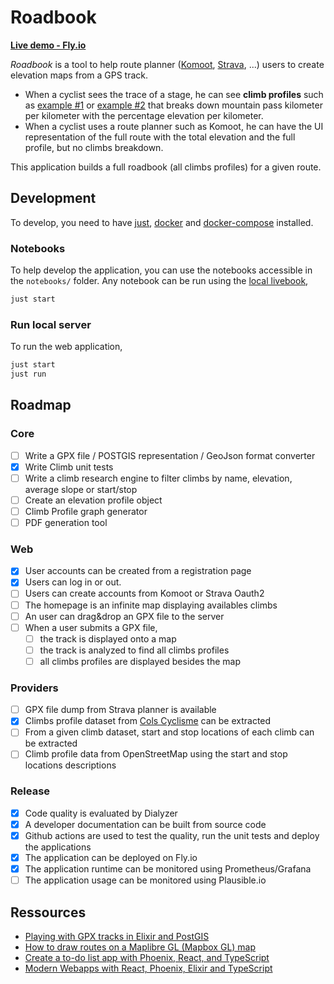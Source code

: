 # Roadbook

[**Live demo - Fly.io**](https://roadbook.fly.dev/)

*Roadbook* is a tool to help route planner ([Komoot](https://www.komoot.com), [Strava](https://www.strava.com), ...) users to create elevation maps from a GPS track.

- When a cyclist sees the trace of a stage, he can see **climb profiles** such as [example #1](https://climbfinder.com/en/climbs/alpe-d-huez) or [example #2](https://www.cols-cyclisme.com/vanoise/france/col-de-la-loze-depuis-brides-les-bains-c3612.htm) that breaks down mountain pass kilometer per kilometer with the percentage elevation per kilometer.
- When a cyclist uses a route planner such as Komoot, he can have the UI representation of the full route with the total elevation and the full profile, but no climbs breakdown.

This application builds a full roadbook (all climbs profiles) for a given route.

## Development

To develop, you need to have [just](https://github.com/casey/just), [docker](https://www.docker.com/) and [docker-compose](https://docs.docker.com/compose/) installed.

### Notebooks

To help develop the application, you can use the notebooks accessible in the `notebooks/` folder. Any notebook can be run using the [local livebook](http://localhost:8080),

```bash
just start
```

### Run local server

To run the web application,

```bash
just start
just run
```

## Roadmap

### Core

- [ ] Write a GPX file / POSTGIS representation / GeoJson format converter
- [x] Write Climb unit tests
- [ ] Write a climb research engine to filter climbs by name, elevation, average slope or start/stop
- [ ] Create an elevation profile object
- [ ] Climb Profile graph generator
- [ ] PDF generation tool

### Web

- [x] User accounts can be created from a registration page
- [x] Users can log in or out.
- [ ] Users can create accounts from Komoot or Strava Oauth2
- [ ] The homepage is an infinite map displaying availables climbs
- [ ] An user can drag&drop an GPX file to the server
- [ ] When a user submits a GPX file,
  - [ ] the track is displayed onto a map
  - [ ] the track is analyzed to find all climbs profiles
  - [ ] all climbs profiles are displayed besides the map

### Providers

- [ ] GPX file dump from Strava planner is available
- [x] Climbs profile dataset from [Cols Cyclisme](https://www.cols-cyclisme.com) can be extracted
- [ ] From a given climb dataset, start and stop locations of each climb can be extracted
- [ ] Climb profile data from OpenStreetMap using the start and stop locations descriptions

### Release

- [x] Code quality is evaluated by Dialyzer
- [x] A developer documentation can be built from source code
- [x] Github actions are used to test the quality, run the unit tests and deploy the applications
- [x] The application can be deployed on Fly.io
- [x] The application runtime can be monitored using Prometheus/Grafana
- [ ] The application usage can be monitored using Plausible.io

## Ressources

- [Playing with GPX tracks in Elixir and PostGIS](https://caspg.com/blog/playing-with-gpx-tracks-in-elixir-and-postgis)
- [How to draw routes on a Maplibre GL (Mapbox GL) map](https://www.geoapify.com/tutorial/draw-route-on-the-maplibre-mapbox-map)
- [Create a to-do list app with Phoenix, React, and TypeScript](https://blog.logrocket.com/to-do-list-phoenix-react-typescript/)
- [Modern Webapps with React, Phoenix, Elixir and TypeScript](https://bpaulino.com/entries/modern-webapps-with-elixir-phoenix-typescript-react)